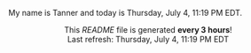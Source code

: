 My name is Tanner and today is Thursday, July 4, 11:19 PM EDT.

<p align="center">This <i>README</i> file is generated <b>every 3 hours</b>!</br>Last refresh: Thursday, July 4, 11:19 PM EDT<br /></p>
